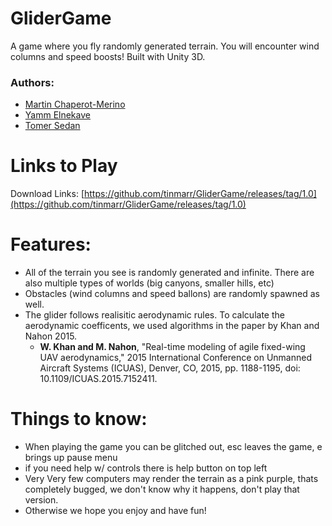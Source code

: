 # GliderGame
A game where you fly randomly generated terrain. You will encounter wind columns and speed boosts! Built with Unity 3D.

### Authors: 
- [Martin Chaperot-Merino](github.com/tinmarr)
- [Yamm Elnekave](https://github.com/mrElnekave)
- [Tomer Sedan](https://github.com/Sordamente)

# Links to Play

Download Links: [https://github.com/tinmarr/GliderGame/releases/tag/1.0](https://github.com/tinmarr/GliderGame/releases/tag/1.0)

# Features:
* All of the terrain you see is randomly generated and infinite. There are also multiple types of worlds (big canyons, smaller hills, etc)
* Obstacles (wind columns and speed ballons) are randomly spawned as well.
* The glider follows realisitic aerodynamic rules. To calculate the aerodynamic coefficents, we used algorithms in the paper by Khan and Nahon 2015.
  * **W. Khan and M. Nahon**, "Real-time modeling of agile fixed-wing UAV aerodynamics," 2015 International Conference on Unmanned Aircraft Systems (ICUAS), Denver, CO, 2015, pp. 1188-1195, doi: 10.1109/ICUAS.2015.7152411.

# Things to know:
* When playing the game you can be glitched out, esc leaves the game, e brings up pause menu
* if you need help w/ controls there is help button on top left
* Very Very few computers may render the terrain as a pink purple, thats completely bugged, we don't know why it happens, don't play that version.
* Otherwise we hope you enjoy and have fun!

